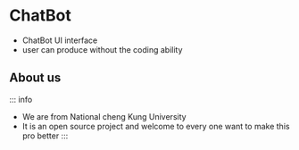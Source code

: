 # ChatBot
- ChatBot UI interface  
- user can produce without the coding ability

## About us
::: info
- We are from National cheng Kung University
- It is an open source project and welcome to every one want to make this pro better
:::
